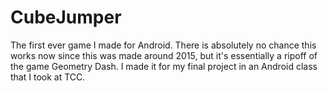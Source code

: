 # CubeJumper

The first ever game I made for Android. There is absolutely no chance this works now since this was made around 2015, but it's essentially a ripoff of the game Geometry Dash. I made it for my final project in an Android class that I took at TCC.
